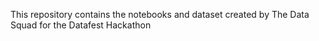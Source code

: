 This repository contains the notebooks and dataset created by The Data Squad for the Datafest Hackathon
